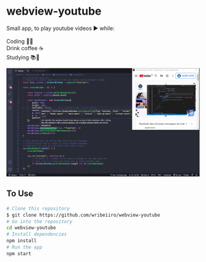# webview-youtube 

Small app, to play youtube videos ▶️ while:  
</br>
Coding 👨‍💻 
</br>
Drink coffee ☕
</br>
Studying 📚👨‍

![View this](screenshot.png)

## To Use

```bash
# Clone this repository
$ git clone https://github.com/wribeiiro/webview-youtube
# Go into the repository
cd webview-youtube
# Install dependencies
npm install
# Run the app
npm start
```